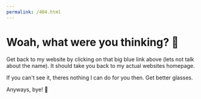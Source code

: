 ```yaml
---
permalink: /404.html
---
```


# Woah, what were you thinking? 🧐

Get back to my website by clicking on that big blue link above (lets not talk about the name). It should take you back to my actual websites homepage.

If you can't see it, theres nothing I can do for you then. Get better glasses.

Anyways, bye! 👋